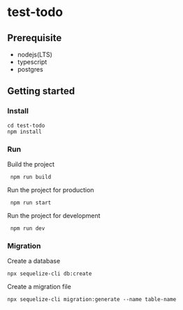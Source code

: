 # test-todo

## Prerequisite

- nodejs(LTS)
- typescript
- postgres

## Getting started

### Install

```
cd test-todo
npm install
```

### Run

Build the project

```
 npm run build
```

Run the project for production

```
 npm run start
```

Run the project for development

```
 npm run dev
```

### Migration

Create a database 
```
npx sequelize-cli db:create
```

Create a migration file
```
npx sequelize-cli migration:generate --name table-name
```